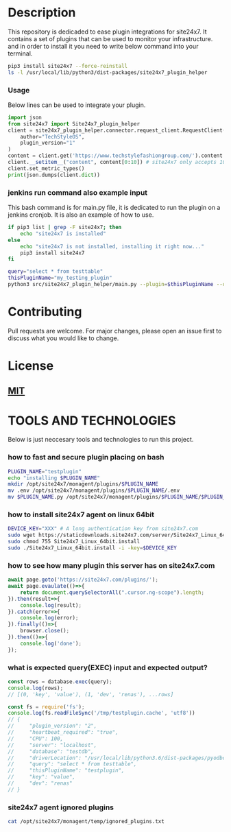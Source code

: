 # Description
This repository is dedicaded to ease plugin integrations for site24x7. It contains a set of plugins that can be used to monitor your infrastructure. and in order to install it you need to write below command into your terminal.

```bash
pip3 install site24x7 --force-reinstall
ls -l /usr/local/lib/python3/dist-packages/site24x7_plugin_helper
```

### Usage
Below lines can be used to integrate your plugin.
```python
import json
from site24x7 import Site24x7_plugin_helper
client = site24x7_plugin_helper.connector.request_client.RequestClient(
    author="TechStyleOS",
    plugin_version="1"
)
content = client.get('https://www.techstylefashiongroup.com/').content
client.__setitem__("content", content[0:10]) # site24x7 only accepts 10 characters
client.set_metric_types()
print(json.dumps(client.dict))
```

### jenkins run command also example input
This bash command is for main.py file, it is dedicated to run the plugin on a jenkins cronjob. It is also an example of how to use.
```bash
if pip3 list | grep -F site24x7; then
    echo "site24x7 is installed"
else
    echo "site24x7 is not installed, installing it right now..."
    pip3 install site24x7
fi

query="select * from testtable"
thisPluginName="my_testing_plugin"
python3 src/site24x7_plugin_helper/main.py --plugin=$thisPluginName --query=$query --version=1 --env="src/site24x7_plugin_helper/.env"
```

# Contributing
Pull requests are welcome. For major changes, please open an issue first to discuss what you would like to change.
# License
## [MIT](https://choosealicense.com/licenses/mit/)
# TOOLS AND TECHNOLOGIES
Below is just neccesary tools and technologies to run this project.
### how to fast and secure plugin placing on bash
```bash
PLUGIN_NAME="testplugin"
echo "installing $PLUGIN_NAME"
mkdir /opt/site24x7/monagent/plugins/$PLUGIN_NAME
mv .env /opt/site24x7/monagent/plugins/$PLUGIN_NAME/.env
mv $PLUGIN_NAME.py /opt/site24x7/monagent/plugins/$PLUGIN_NAME/$PLUGIN_NAME.py
```
### how to install site24x7 agent on linux 64bit 
```bash
DEVICE_KEY="XXX" # A long authentication key from site24x7.com
sudo wget https://staticdownloads.site24x7.com/server/Site24x7_Linux_64bit.install
sudo chmod 755 Site24x7_Linux_64bit.install
sudo ./Site24x7_Linux_64bit.install -i -key=$DEVICE_KEY
```
### how to see how many plugin this server has on site24x7.com
```js
await page.goto('https://site24x7.com/plugins/');
await page.evaulate(()=>{
    return document.querySelectorAll(".cursor.ng-scope").length;
}).then(result=>{
    console.log(result);
}).catch(error=>{
    console.log(error);
}).finally(()=>{
    browser.close();
}).then(()=>{
    console.log('done');
});
```
### what is expected query(EXEC) input and expected output?
```js
const rows = database.exec(query); 
console.log(rows);
// [(0, 'key', 'value'), (1, 'dev', 'renas'), ...rows]

const fs = require('fs');
console.log(fs.readFileSync('/tmp/testplugin.cache', 'utf8'))
// {
//     "plugin_version": "2",
//     "heartbeat_required": "true",
//     "CPU": 100,
//     "server": "localhost",
//     "database": "testdb",
//     "driverLocation": "/usr/local/lib/python3.6/dist-packages/pyodbc/drivers/pyodbc.so",
//     "query": "select * from testtable",
//     "thisPluginName": "testplugin",
//     "key": "value",
//     "dev": "renas"
// }
```

### site24x7 agent ignored plugins
```bash
cat /opt/site24x7/monagent/temp/ignored_plugins.txt
```